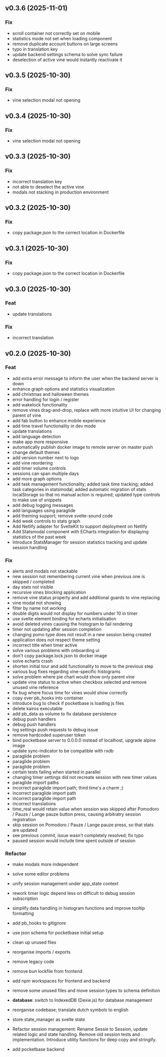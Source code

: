## v0.3.6 (2025-11-01)

### Fix

- scroll container not correctly set on mobile
- statistics mode not set when loading component
- remove duplicate account buttons on large screens
- typo in translation key
- update backend settings schema to solve sync failure
- deselection of active vine would instantly reactivate it

## v0.3.5 (2025-10-30)

### Fix

- vine selection modal not opening

## v0.3.4 (2025-10-30)

### Fix

- vine selection modal not opening

## v0.3.3 (2025-10-30)

### Fix

- incorrect translation key
- not able to deselect the active vine
- modals not stacking in production environment

## v0.3.2 (2025-10-30)

### Fix

- copy package.json to the correct location in Dockerfile

## v0.3.1 (2025-10-30)

### Fix

- copy package.json to the correct location in Dockerfile

## v0.3.0 (2025-10-30)

### Feat

- update translations

### Fix

- incorrect translation

## v0.2.0 (2025-10-30)

### Feat

- add extra error message to inform the user when the backend server is down
- enhance graph options and statistics visualization
- add christmas and halloween themes
- error handling for login / register
- add wakelock functionality
- remove vines drag-and-drop, replace with more intuitive UI for changing parent of vine
- add fab button to enhance mobile experience
- add time travel functionality in dev mode
- update translations
- add language detection
- make app more responsive
- automatically publish docker image to remote server on master push
- change default themes
- add version number next to logo
- add vine reordering
- add timer volume controls
- sessions can span multiple days
- add more graph options
- add task management functionality; added task time tracking; added task categories in statsmodal; added automatic migration of stats localStorage so that no manual action is required; updated type controls to make use of snippets
- add debug logging messages
- add languages using paraglide
- add theming support; remove svelte-sound code
- Add week controls to stats graph
- Add Netlify adapter for SvelteKit to support deployment on Netlify
- Add Statsmodal component with ECharts integration for displaying statistics of the past week
- Introduce StatsManager for session statistics tracking and update session handling

### Fix

- alerts and modals not stackable
- new session not remembering current vine when previous one is skipped / completed
- day stats not visible
- recursive vines blocking application
- remove vine status property and add additional guards to vine replacing
- vine modal not showing
- filter by name not working
- double digits would not display for numbers under 10 in timer
- use svelte element binding for echarts initialisation
- avoid deleted vines causing the histogram to fail rendering
- timer not updating after session completion
- changing pomo type does not result in a new session being created
- application does not respect theme setting
- incorrect title when timer active
- solve various problems with onboarding ui
- don't copy package.lock.json to docker image
- solve echarts crash
- shorten initial tour and add functionality to move to the previous step
- various bug fixes regarding vine-specific histograms
- solve problem where pie chart would show only parent vine
- update vine status to active when checkbox selected and remove unused vine reference
- fix bug where focus time for vines would show correctly
- copy over pb_hooks into container
- introduce bug to check if pocketbase is loading js files
- delete kairos executable
- add pb_data as volume to fix database persistence
- debug push handlers
- debug push handlers
- log settings push requests to debug issue
- remove hardcoded superuser token
- bind pocketbase server to 0.0.0.0 instead of localhost, upgrade alpine image
- update sync-indicator to be compatible with rxdb
- paraglide problem
- paraglide problem
- paraglide problem
- certain tests failing when started in parallel
- changing timer settings did not recreate session with new timer values
- paraglide import paths
- incorrect paraglide import path; third time's a charm ;)
- incorrect paraglide import path
- incorrect paraglide import path
- incorrect translations
- time_real would retain value when session was skipped after Pomodoro / Pauze / Lange pauze button press, causing arbitratry session registration
- skip session on Pomodoro / Pauze / Lange pauze press, so that stats are updated
- see previous commit, issue wasn't completely resolved; fix typo
- paused session would include time spent outside of session

### Refactor

- make modals more independent
- solve some editor problems
- unify session management under app_state context
- rework timer logic depend less on difficult to debug session subscription
- simplify data handling in histogram functions and improve tooltip formatting
- add pb_hooks to gitignore
- use json schema for pocketbase initial setup
- clean up unused files
- reorganise imports / exports
- remove legacy code
- remove bun lockfile from frontend
- add npm workspaces for frontend and backend
- remove some unused files and move session types to schema definition
- **database**: switch to IndexedDB (Dexie.js) for database management
- reorganise codebase; translate dutch symbols to english
- store state_manager as svelte state
- Refactor session management: Rename Sessie to Session, update related logic and state handling. Remove old session tests and implementation. Introduce utility functions for deep copy and stringify.


- add pocketbase backend
